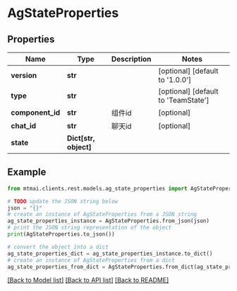 # AgStateProperties


## Properties

Name | Type | Description | Notes
------------ | ------------- | ------------- | -------------
**version** | **str** |  | [optional] [default to '1.0.0']
**type** | **str** |  | [optional] [default to 'TeamState']
**component_id** | **str** | 组件id | [optional] 
**chat_id** | **str** | 聊天id | [optional] 
**state** | **Dict[str, object]** |  | 

## Example

```python
from mtmai.clients.rest.models.ag_state_properties import AgStateProperties

# TODO update the JSON string below
json = "{}"
# create an instance of AgStateProperties from a JSON string
ag_state_properties_instance = AgStateProperties.from_json(json)
# print the JSON string representation of the object
print(AgStateProperties.to_json())

# convert the object into a dict
ag_state_properties_dict = ag_state_properties_instance.to_dict()
# create an instance of AgStateProperties from a dict
ag_state_properties_from_dict = AgStateProperties.from_dict(ag_state_properties_dict)
```
[[Back to Model list]](../README.md#documentation-for-models) [[Back to API list]](../README.md#documentation-for-api-endpoints) [[Back to README]](../README.md)


